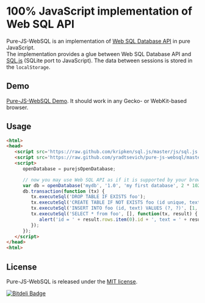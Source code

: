 # 100% JavaScript implementation of Web SQL API
Pure-JS-WebSQL is an implementation of [Web SQL Database API](http://www.w3.org/TR/webdatabase/) in pure JavaScript.  
The implementation provides a glue between Web SQL Database API and [SQL.js](https://github.com/kripken/sql.js) (SQLite port to JavaScript). The data between sessions is stored in the `localStorage`.

## Demo
[Pure-JS-WebSQL Demo](http://yradtsevich.github.io/pure-js-websql/test/index.html). It should work in any Gecko- or WebKit-based browser.

## Usage

```html
<html>
<head>
   <script src='https://raw.github.com/kripken/sql.js/master/js/sql.js'></script>
   <script src='https://raw.github.com/yradtsevich/pure-js-websql/master/js/purejswebsql.js'></script>
   <script>
      openDatabase = purejsOpenDatabase;

      // now you may use Web SQL API as if it is supported by your browser:
      var db = openDatabase('mydb', '1.0', 'my first database', 2 * 1024 * 1024);
      db.transaction(function (tx) {
	     tx.executeSql('DROP TABLE IF EXISTS foo');
         tx.executeSql('CREATE TABLE IF NOT EXISTS foo (id unique, text)');
         tx.executeSql('INSERT INTO foo (id, text) VALUES (?, ?)', [1, 'synergies']);
         tx.executeSql('SELECT * from foo', [], function(tx, result) {
            alert('id = ' + result.rows.item(0).id + ', text = ' + result.rows.item(0).text)
         });
      });
   </script>
</head>
<html>
```
## License
Pure-JS-WebSQL is released under the [MIT license](http://opensource.org/licenses/MIT).


[![Bitdeli Badge](https://d2weczhvl823v0.cloudfront.net/yradtsevich/pure-js-websql/trend.png)](https://bitdeli.com/free "Bitdeli Badge")

